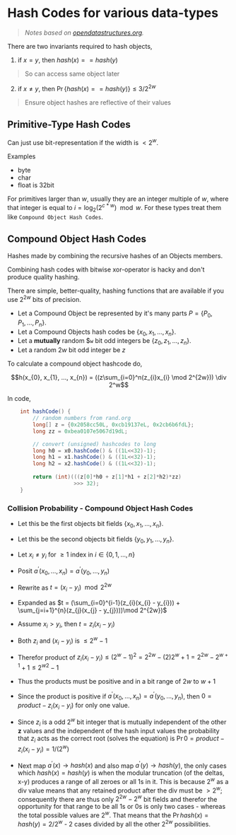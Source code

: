 # Hash Codes for various data-types
> _Notes based on [opendatastructures.org][1]._ <br>

There are two invariants required to hash objects,
1. if $`x = y`$, then $`hash(x) == hash(y)`$
> So can access same object later
2. if $`x \neq y`$, then $`\Pr \{hash(x) == hash(y)\} \leq 3/2^{2w}`$
> Ensure object hashes are reflective of their values

## Primitive-Type Hash Codes
Can just use bit-representation if the width is $`\lt 2^w`$.

Examples
- byte
- char
- float is 32bit

For primitives larger than $`w`$, usually they are an integer multiple of $`w`$, where that integer is equal to $`i = \log_{2}(2^{c*w})\mod w`$.
For these types treat them like `Compound Object Hash Codes`.

## Compound Object Hash Codes
Hashes made by combining the recursive hashes of an Objects members.

Combining hash codes with bitwise xor-operator is hacky and don't produce quality hashing.

There are simple, better-quality, hashing functions that are available if you use $`2^{2w}`$ bits of precision.

- Let a Compound Object be represented by it's many parts $`P = \{ P_{0}, P_{1}, ..., P_{n} \}`$.
- Let a Compound Objects hash codes be $`\{x_{0}, x_{1}, ..., x_{n} \}`$.
- Let a __mutually__ random $`w` bit odd integers be $`\{z_{0}, z_{1}, ..., z_{n} \}`$.
- Let a random $`2w`$ bit odd integer be $`z`$

To calculate a compound object hashcode do,

```math
h(x_{0}, x_{1}, ..., x_{n}) = ((z\sum_{i=0}^n(z_{i}x_{i} \mod 2^{2w})) \div 2^w
```

In code,
```java
    int hashCode() {
        // random numbers from rand.org
        long[] z = {0x2058cc50L, 0xcb19137eL, 0x2cb6b6fdL}; 
        long zz = 0xbea0107e5067d19dL;

        // convert (unsigned) hashcodes to long
        long h0 = x0.hashCode() & ((1L<<32)-1);
        long h1 = x1.hashCode() & ((1L<<32)-1);
        long h2 = x2.hashCode() & ((1L<<32)-1);
        
        return (int)(((z[0]*h0 + z[1]*h1 + z[2]*h2)*zz)
                     >>> 32);
    }
```

### Collision Probability - Compound Object Hash Codes

- Let this be the first objects bit fields $`\{ x_{0}, x_{1}, ..., x_{n} \}`$.
- Let this be the second objects bit fields $`\{ y_{0}, y_{1}, ..., y_{n} \}`$.
- Let $`x_{i} \neq y_{i}`$ for $`\geq 1`$ index in $`i \in \{0, 1, ..., n \}`$

- Posit $`a^{\prime}(x_{0}, ..., x_{n}) = a^{\prime}(y_{0}, ..., y_{n})`$
- Rewrite as $`t = (x_{i} - y_{i}) \mod 2^{2w}`$
- Expanded as $`t = (\sum_{i=0}^{i-1}(z_{i}(x_{i} - y_{i})) + \sum_{j=i+1}^{n}(z_{j}(x_{j} - y_{j})))\mod 2^{2w})`$
- Assume $`x_{i} \gt y_{i}`$, then $`t = z_{i}(x_{i} - y_{i})`$
- Both $`z_{i}`$ and $`(x_{i} - y_{i})`$ is $`\leq 2^w-1`$
- Therefor product of $`z_{i}(x_{i} - y_{i}) \leq (2^w - 1)^2 = 2^{2w} - (2)2^w + 1 = 2^{2w} - 2^{w+1} + 1 \leq 2^{w2}-1`$
- Thus the products must be positive and in a bit range of $`2w`$ to $`w + 1`$
- Since the product is positive if $`a^{\prime}(x_{0}, ..., x_{n}) = a^{\prime}(y_{0}, ..., y_{n})`$, then $`0 = product - z_{i}(x_{i} - y_{i})`$ for only one value.
- Since $`z_{i}`$ is a odd $`2^w`$ bit integer that is mutually independent of the other __z__ values and the independent of the hash input values the probability that $`z_{i}`$ acts as the correct root (solves the equation) is $`\Pr {0 = product - z_{i}(x_{i} - y_{i})} = 1/(2^w)`$

- Next map $`a^{\prime}(x) \to hash(x)`$ and also map $`a^{\prime}(y) \to hash(y)`$, the only cases which $`hash(x) = hash(y)`$ is when the modular truncation (of the deltas, x-y) produces a range of all zeroes or all 1s in it. This is because $`2^w`$ as a div value means that any retained product after the div must be $`\gt 2^w`$; consequently there are thus only $`2^{2w} - 2^w`$ bit fields and therefor the opportunity for that range to be all 1s or 0s is only two cases - whereas the total possible values are $`2^w `$. That means that the $`\Pr { hash(x) = hash(y) } = 2/2^w`$ - 2 cases divided by all the other $`2^{2w}`$ possibilities.


[1]: http://www.opendatastructures.org